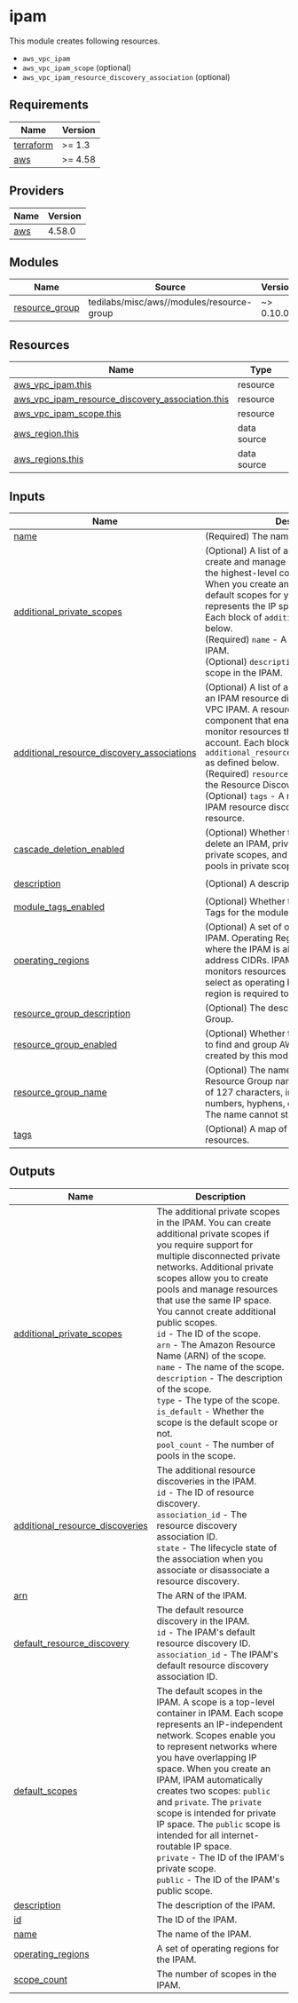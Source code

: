 # ipam

This module creates following resources.

- `aws_vpc_ipam`
- `aws_vpc_ipam_scope` (optional)
- `aws_vpc_ipam_resource_discovery_association` (optional)

<!-- BEGINNING OF PRE-COMMIT-TERRAFORM DOCS HOOK -->
## Requirements

| Name | Version |
|------|---------|
| <a name="requirement_terraform"></a> [terraform](#requirement\_terraform) | >= 1.3 |
| <a name="requirement_aws"></a> [aws](#requirement\_aws) | >= 4.58 |

## Providers

| Name | Version |
|------|---------|
| <a name="provider_aws"></a> [aws](#provider\_aws) | 4.58.0 |

## Modules

| Name | Source | Version |
|------|--------|---------|
| <a name="module_resource_group"></a> [resource\_group](#module\_resource\_group) | tedilabs/misc/aws//modules/resource-group | ~> 0.10.0 |

## Resources

| Name | Type |
|------|------|
| [aws_vpc_ipam.this](https://registry.terraform.io/providers/hashicorp/aws/latest/docs/resources/vpc_ipam) | resource |
| [aws_vpc_ipam_resource_discovery_association.this](https://registry.terraform.io/providers/hashicorp/aws/latest/docs/resources/vpc_ipam_resource_discovery_association) | resource |
| [aws_vpc_ipam_scope.this](https://registry.terraform.io/providers/hashicorp/aws/latest/docs/resources/vpc_ipam_scope) | resource |
| [aws_region.this](https://registry.terraform.io/providers/hashicorp/aws/latest/docs/data-sources/region) | data source |
| [aws_regions.this](https://registry.terraform.io/providers/hashicorp/aws/latest/docs/data-sources/regions) | data source |

## Inputs

| Name | Description | Type | Default | Required |
|------|-------------|------|---------|:--------:|
| <a name="input_name"></a> [name](#input\_name) | (Required) The name of the IPAM. | `string` | n/a | yes |
| <a name="input_additional_private_scopes"></a> [additional\_private\_scopes](#input\_additional\_private\_scopes) | (Optional) A list of additional scopes to create and manage by the IPAM. A scope is the highest-level container within IPAM. When you create an IPAM, IPAM creates two default scopes for you. Each scope represents the IP space for a single network. Each block of `additional_scopes` as defined below.<br>    (Required) `name` - A name of the scope in the IPAM.<br>    (Optional) `description` - A description of the scope in the IPAM. | <pre>list(object({<br>    name        = string<br>    description = optional(string, "Managed by Terraform.")<br>  }))</pre> | `[]` | no |
| <a name="input_additional_resource_discovery_associations"></a> [additional\_resource\_discovery\_associations](#input\_additional\_resource\_discovery\_associations) | (Optional) A list of additional associations to an IPAM resource discovery with an Amazon VPC IPAM. A resource discovery is an IPAM component that enables IPAM to manage and monitor resources that belong to the owning account. Each block of `additional_resource_discovery_associations` as defined below.<br>    (Required) `resource_discovery` - The ID of the Resource Discovery to associate.<br>    (Optional) `tags` - A map of tags to add to the IPAM resource discovery association resource. | <pre>list(object({<br>    resource_discovery = string<br>    tags               = optional(map(string), {})<br>  }))</pre> | `[]` | no |
| <a name="input_cascade_deletion_enabled"></a> [cascade\_deletion\_enabled](#input\_cascade\_deletion\_enabled) | (Optional) Whether to enable you to quickly delete an IPAM, private scopes, pools in private scopes, and any allocations in the pools in private scopes. Defaults to `true`. | `bool` | `true` | no |
| <a name="input_description"></a> [description](#input\_description) | (Optional) A description for the IPAM. | `string` | `"Managed by Terraform."` | no |
| <a name="input_module_tags_enabled"></a> [module\_tags\_enabled](#input\_module\_tags\_enabled) | (Optional) Whether to create AWS Resource Tags for the module informations. | `bool` | `true` | no |
| <a name="input_operating_regions"></a> [operating\_regions](#input\_operating\_regions) | (Optional) A set of operating regions for the IPAM. Operating Regions are AWS Regions where the IPAM is allowed to manage IP address CIDRs. IPAM only discovers and monitors resources in the AWS Regions you select as operating Regions. The current region is required to include. | `set(string)` | `[]` | no |
| <a name="input_resource_group_description"></a> [resource\_group\_description](#input\_resource\_group\_description) | (Optional) The description of Resource Group. | `string` | `"Managed by Terraform."` | no |
| <a name="input_resource_group_enabled"></a> [resource\_group\_enabled](#input\_resource\_group\_enabled) | (Optional) Whether to create Resource Group to find and group AWS resources which are created by this module. | `bool` | `true` | no |
| <a name="input_resource_group_name"></a> [resource\_group\_name](#input\_resource\_group\_name) | (Optional) The name of Resource Group. A Resource Group name can have a maximum of 127 characters, including letters, numbers, hyphens, dots, and underscores. The name cannot start with `AWS` or `aws`. | `string` | `""` | no |
| <a name="input_tags"></a> [tags](#input\_tags) | (Optional) A map of tags to add to all resources. | `map(string)` | `{}` | no |

## Outputs

| Name | Description |
|------|-------------|
| <a name="output_additional_private_scopes"></a> [additional\_private\_scopes](#output\_additional\_private\_scopes) | The additional private scopes in the IPAM. You can create additional private scopes if you require support for multiple disconnected private networks. Additional private scopes allow you to create pools and manage resources that use the same IP space. You cannot create additional public scopes.<br>    `id` - The ID of the scope.<br>    `arn` - The Amazon Resource Name (ARN) of the scope.<br>    `name` - The name of the scope.<br>    `description` - The description of the scope.<br>    `type` - The type of the scope.<br>    `is_default` - Whether the scope is the default scope or not.<br>    `pool_count` - The number of pools in the scope. |
| <a name="output_additional_resource_discoveries"></a> [additional\_resource\_discoveries](#output\_additional\_resource\_discoveries) | The additional resource discoveries in the IPAM.<br>    `id` - The ID of resource discovery.<br>    `association_id` - The resource discovery association ID.<br>    `state` - The lifecycle state of the association when you associate or disassociate a resource discovery. |
| <a name="output_arn"></a> [arn](#output\_arn) | The ARN of the IPAM. |
| <a name="output_default_resource_discovery"></a> [default\_resource\_discovery](#output\_default\_resource\_discovery) | The default resource discovery in the IPAM.<br>    `id` - The IPAM's default resource discovery ID.<br>    `association_id` - The IPAM's default resource discovery association ID. |
| <a name="output_default_scopes"></a> [default\_scopes](#output\_default\_scopes) | The default scopes in the IPAM. A scope is a top-level container in IPAM. Each scope represents an IP-independent network. Scopes enable you to represent networks where you have overlapping IP space. When you create an IPAM, IPAM automatically creates two scopes: `public` and `private`. The `private` scope is intended for private IP space. The `public` scope is intended for all internet-routable IP space.<br>    `private` - The ID of the IPAM's private scope.<br>    `public` - The ID of the IPAM's public scope. |
| <a name="output_description"></a> [description](#output\_description) | The description of the IPAM. |
| <a name="output_id"></a> [id](#output\_id) | The ID of the IPAM. |
| <a name="output_name"></a> [name](#output\_name) | The name of the IPAM. |
| <a name="output_operating_regions"></a> [operating\_regions](#output\_operating\_regions) | A set of operating regions for the IPAM. |
| <a name="output_scope_count"></a> [scope\_count](#output\_scope\_count) | The number of scopes in the IPAM. |
<!-- END OF PRE-COMMIT-TERRAFORM DOCS HOOK -->
